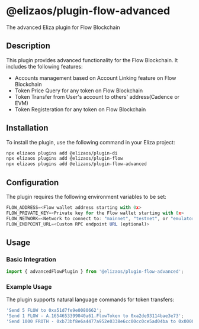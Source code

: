 # @elizaos/plugin-flow-advanced

The advanced Eliza plugin for Flow Blockchain

## Description

This plugin provides advanced functionality for the Flow Blockchain. It includes the following features:

- Accounts management based on Account Linking feature on Flow Blockchain
- Token Price Query for any token on Flow Blockchain
- Token Transfer from User's account to others' address(Cadence or EVM)
- Token Registeration for any token on Flow Blockchain

## Installation

To install the plugin, use the following command in your Eliza project:

```bash
npx elizaos plugins add @elizaos/plugin-di
npx elizaos plugins add @elizaos/plugin-flow
npx elizaos plugins add @elizaos/plugin-flow-advanced
```

## Configuration

The plugin requires the following environment variables to be set:

```typescript
FLOW_ADDRESS=<Flow wallet address starting with 0x>
FLOW_PRIVATE_KEY=<Private key for the Flow wallet starting with 0x>
FLOW_NETWORK=<Network to connect to: "mainnet", "testnet", or "emulator" (optional, defaults to "mainnet")>
FLOW_ENDPOINT_URL=<Custom RPC endpoint URL (optional)>
```

## Usage

### Basic Integration

```typescript
import { advancedFlowPlugin } from '@elizaos/plugin-flow-advanced';
```

### Example Usage

The plugin supports natural language commands for token transfers:

```typescript
'Send 5 FLOW to 0xa51d7fe9e0080662';
'Send 1 FLOW - A.1654653399040a61.FlowToken to 0xa2de93114bae3e73';
'Send 1000 FROTH - 0xb73bf8e6a4477a952e0338e6cc00cc0ce5ad04ba to 0x000000000000000000000002e44fbfbd00395de5';
```
